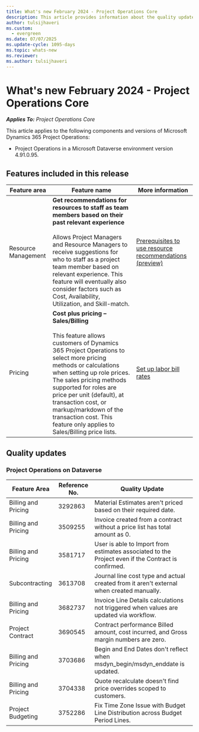 ```yaml
---
title: What's new February 2024 - Project Operations Core
description: This article provides information about the quality updates that are available in the February 2024 release of Microsoft Dynamics 365 Project Operations Core.
author: tulsijhaveri
ms.custom:
  - evergreen
ms.date: 07/07/2025
ms.update-cycle: 1095-days
ms.topic: whats-new
ms.reviewer: 
ms.author: tulsijhaveri
---
```


# What's new February 2024 - Project Operations Core

_**Applies To:** Project Operations Core_

This article applies to the following components and versions of Microsoft Dynamics 365 Project Operations:

- Project Operations in a Microsoft Dataverse environment version 4.91.0.95.

## Features included in this release

| **Feature area** | **Feature name** | **More information** |
| --- | --- | --- |
| Resource Management | **Get recommendations for resources to staff as team members based on their past relevant experience**<br><br>Allows Project Managers and Resource Managers to receive suggestions for who to staff as a project team member based on relevant experience. This feature will eventually also consider factors such as Cost, Availability, Utilization, and Skill-match. | [Prerequisites to use resource recommendations (preview)](../..//resource-management/getting-started-with-resource-recommendations.md) |
| Pricing | **Cost plus pricing – Sales/Billing**<br><br>This feature allows customers of Dynamics 365 Project Operations to select more pricing methods or calculations when setting up role prices. The sales pricing methods supported for roles are price per unit (default), at transaction cost, or markup/markdown of the transaction cost. This feature only applies to Sales/Billing price lists. | [Set up labor bill rates](../pricing-costing/set-up-labor-bill-rate-sales.md) |

## Quality updates

### Project Operations on Dataverse

| **Feature Area** | **Reference No.** | **Quality Update** |
| --- | --- | --- |
| Billing and Pricing | 3292863 | Material Estimates aren't priced based on their required date. |
| Billing and Pricing | 3509255 | Invoice created from a contract without a price list has total amount as 0. |
| Billing and Pricing | 3581717 | User is able to Import from estimates associated to the Project even if the Contract is confirmed. |
| Subcontracting | 3613708 | Journal line cost type and actual created from it aren't external when created manually. |
| Billing and Pricing | 3682737 | Invoice Line Details calculations not triggered when values are updated via workflow. |
| Project Contract | 3690545 | Contract performance Billed amount, cost incurred, and Gross margin numbers are zero. |
| Billing and Pricing | 3703686 | Begin and End Dates don't reflect when msdyn_begin/msdyn_enddate is updated. |
| Billing and Pricing | 3704338 | Quote recalculate doesn't find price overrides scoped to customers. |
| Project Budgeting | 3752286 | Fix Time Zone Issue with Budget Line Distribution across Budget Period Lines. |

